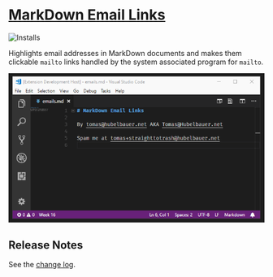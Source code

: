 # [MarkDown Email Links](https://marketplace.visualstudio.com/items?itemName=TomasHubelbauer.vscode-markdown-email-links)
![Installs](https://vsmarketplacebadge.apphb.com/installs-short/TomasHubelbauer.vscode-markdown-email-links.svg)

Highlights email addresses in MarkDown documents and makes them clickable `mailto` links handled by the system associated program for `mailto`.

![Screenshot](screenshot.gif)

## Release Notes

See the [change log](CHANGELOG.md).
